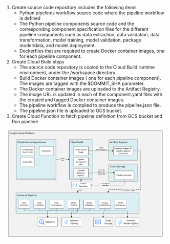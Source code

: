 1.	Create source code repository includes the following items
    - Python pipelines workflow source code where the pipeline workflow is defined
    - The Python pipeline components source code and the corresponding component specification files for the different pipeline components such as data extraction, data validation, data transformation, model training, model validation, package model/data, and model deployment.
    - Dockerfiles that are required to create Docker container images, one for each pipeline component.
2.	Create Cloud Build steps
    - The source code repository is copied to the Cloud Build runtime environment, under the /workspace directory.
    - Build Docker container images ( one for each pipeline component). The images are tagged with the $COMMIT_SHA parameter.
    - The Docker container images are uploaded to the Artifact Registry.
    - The image URL is updated in each of the component.yaml files with the created and tagged Docker container images.
    - The pipeline workflow is compiled to produce the pipeline.json file.
    - The pipeline.json file is uploaded to GCS bucket.
3.	Create Cloud Function to fetch pipeline definition from GCS bucket and Run pipeline
 
 
![Arch](/images/POCARCH.PNG)

